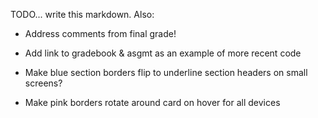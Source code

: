 TODO... write this markdown. Also:

- Address comments from final grade!

- Add link to gradebook & asgmt as an example of more recent code

- Make blue section borders flip to underline section headers on small screens?

- Make pink borders rotate around card on hover for all devices
